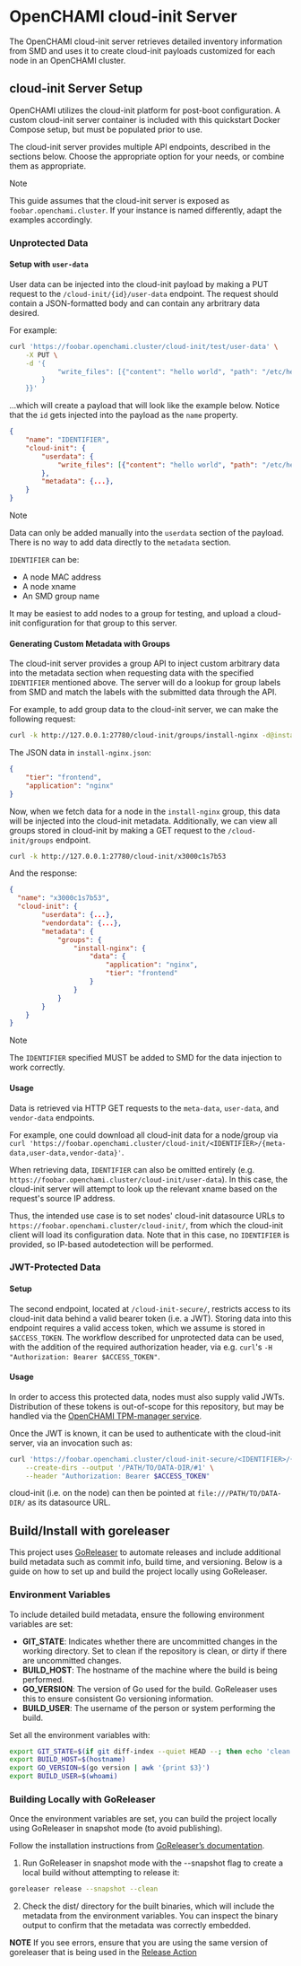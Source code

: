 # OpenCHAMI cloud-init Server

The OpenCHAMI cloud-init server retrieves detailed inventory information from SMD and uses it to create cloud-init payloads customized for each node in an OpenCHAMI cluster.

## cloud-init Server Setup

OpenCHAMI utilizes the cloud-init platform for post-boot configuration. A custom cloud-init server container is included with this quickstart Docker Compose setup, but must be populated prior to use.

The cloud-init server provides multiple API endpoints, described in the sections below. Choose the appropriate option for your needs, or combine them as appropriate.

> [!NOTE]
> This guide assumes that the cloud-init server is exposed as `foobar.openchami.cluster`.
> If your instance is named differently, adapt the examples accordingly.

### Unprotected Data

#### Setup with `user-data`

User data can be injected into the cloud-init payload by making a PUT request to the `/cloud-init/{id}/user-data` endpoint. The request should contain a JSON-formatted body and can contain any arbritrary data desired.

For example:

```bash
curl 'https://foobar.openchami.cluster/cloud-init/test/user-data' \
    -X PUT \
    -d '{
            "write_files": [{"content": "hello world", "path": "/etc/hello"}]
        }
    }}'
```

...which will create a payload that will look like the example below. Notice that the `id` gets injected into the payload as the `name` property.

```json
{
    "name": "IDENTIFIER", 
    "cloud-init": {
        "userdata": {
            "write_files": [{"content": "hello world", "path": "/etc/hello"}]
        },
        "metadata": {...},
    }
}
```

> [!NOTE]
> Data can only be added manually into the `userdata` section of the payload. There is no way to add data directly to the `metadata` section.

`IDENTIFIER` can be:

- A node MAC address
- A node xname
- An SMD group name

It may be easiest to add nodes to a group for testing, and upload a cloud-init configuration for that group to this server.

#### Generating Custom Metadata with Groups

The cloud-init server provides a group API to inject custom arbitrary data into the metadata section when requesting data with the specified `IDENTIFIER` mentioned above. The server will do a lookup for group labels from SMD and match the labels with the submitted data through the API.

For example, to add group data to the cloud-init server, we can make the following request:

```bash
curl -k http://127.0.0.1:27780/cloud-init/groups/install-nginx -d@install-nginx.json
```

The JSON data in `install-nginx.json`:

```json
{
    "tier": "frontend",
    "application": "nginx"
}
```

Now, when we fetch data for a node in the `install-nginx` group, this data will be injected into the cloud-init metadata. Additionally, we can view all groups stored in cloud-init by making a GET request to the `/cloud-init/groups` endpoint.

```bash
curl -k http://127.0.0.1:27780/cloud-init/x3000c1s7b53
```

And the response:

```json
{
  "name": "x3000c1s7b53",
  "cloud-init": {
        "userdata": {...},
        "vendordata": {...},
        "metadata": {
            "groups": {
                "install-nginx": {
                    "data": {
                        "application": "nginx",
                        "tier": "frontend"
                    }
                }
            }
        }
    }
}
```

> [!NOTE]
> The `IDENTIFIER` specified MUST be added to SMD for the data injection to work correctly.

#### Usage

Data is retrieved via HTTP GET requests to the `meta-data`, `user-data`, and `vendor-data` endpoints.

For example, one could download all cloud-init data for a node/group via `curl 'https://foobar.openchami.cluster/cloud-init/<IDENTIFIER>/{meta-data,user-data,vendor-data}'`.

When retrieving data, `IDENTIFIER` can also be omitted entirely (e.g. `https://foobar.openchami.cluster/cloud-init/user-data`). In this case, the cloud-init server will attempt to look up the relevant xname based on the request's source IP address.

Thus, the intended use case is to set nodes' cloud-init datasource URLs to `https://foobar.openchami.cluster/cloud-init/`, from which the cloud-init client will load its configuration data. Note that in this case, no `IDENTIFIER` is provided, so IP-based autodetection will be performed.

### JWT-Protected Data

#### Setup

The second endpoint, located at `/cloud-init-secure/`, restricts access to its cloud-init data behind a valid bearer token (i.e. a JWT).
Storing data into this endpoint requires a valid access token, which we assume is stored in `$ACCESS_TOKEN`.
The workflow described for unprotected data can be used, with the addition of the required authorization header, via e.g. `curl`'s `-H "Authorization: Bearer $ACCESS_TOKEN"`.

#### Usage

In order to access this protected data, nodes must also supply valid JWTs.
Distribution of these tokens is out-of-scope for this repository, but may be handled via the [OpenCHAMI TPM-manager service](https://github.com/OpenCHAMI/TPM-manager).

Once the JWT is known, it can be used to authenticate with the cloud-init server, via an invocation such as:

```bash
curl 'https://foobar.openchami.cluster/cloud-init-secure/<IDENTIFIER>/{meta-data,user-data,vendor-data}' \
    --create-dirs --output '/PATH/TO/DATA-DIR/#1' \
    --header "Authorization: Bearer $ACCESS_TOKEN"
```

cloud-init (i.e. on the node) can then be pointed at `file:///PATH/TO/DATA-DIR/` as its datasource URL.

## Build/Install with goreleaser

This project uses [GoReleaser](https://goreleaser.com/) to automate releases and include additional build metadata such as commit info, build time, and versioning. Below is a guide on how to set up and build the project locally using GoReleaser.

### Environment Variables

To include detailed build metadata, ensure the following environment variables are set:

* __GIT_STATE__: Indicates whether there are uncommitted changes in the working directory. Set to clean if the repository is clean, or dirty if there are uncommitted changes.
* __BUILD_HOST__: The hostname of the machine where the build is being performed. 
* __GO_VERSION__: The version of Go used for the build. GoReleaser uses this to ensure consistent Go versioning information.
* __BUILD_USER__: The username of the person or system performing the build.

Set all the environment variables with:
```bash
export GIT_STATE=$(if git diff-index --quiet HEAD --; then echo 'clean'; else echo 'dirty'; fi)
export BUILD_HOST=$(hostname)
export GO_VERSION=$(go version | awk '{print $3}')
export BUILD_USER=$(whoami)
```

### Building Locally with GoReleaser

Once the environment variables are set, you can build the project locally using GoReleaser in snapshot mode (to avoid publishing).


Follow the installation instructions from [GoReleaser’s documentation](https://goreleaser.com/install/).

1. Run GoReleaser in snapshot mode with the --snapshot flag to create a local build without attempting to release it:
  ```bash
  goreleaser release --snapshot --clean
  ```
2.	Check the dist/ directory for the built binaries, which will include the metadata from the environment variables. You can inspect the binary output to confirm that the metadata was correctly embedded.

__NOTE__ If you see errors, ensure that you are using the same version of goreleaser that is being used in the [Release Action](.github/workflows/Release.yml)
